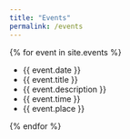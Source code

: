 ```yaml
---
title: "Events"
permalink: /events
---
```


{% for event in site.events %}
  <ul>
  <li>{{ event.date }}</li>
  <li>{{ event.title }}</li>
  <li>{{ event.description }}</li>
  <li>{{ event.time }}</li>
  <li>{{ event.place }}</li>
  </ul>
{% endfor %}
